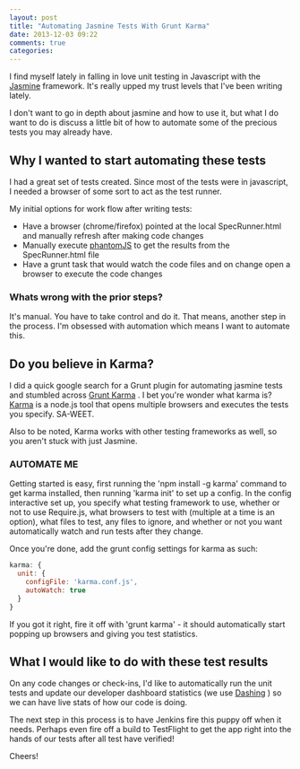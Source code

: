 ```yaml
---
layout: post
title: "Automating Jasmine Tests With Grunt Karma"
date: 2013-12-03 09:22
comments: true
categories: 
---
```


I find myself lately in falling in love unit testing in Javascript with the [Jasmine](http://pivotal.github.io/jasmine/) framework. It's really upped my trust levels that I've been writing lately. 

I don't want to go in depth about jasmine and how to use it, but what I do want to do is discuss a little bit of how to automate some of the precious tests you may already have.

## Why I wanted to start automating these tests

I had a great set of tests created. Since most of the tests were in javascript, I needed a browser of some sort to act as the test runner. 

My initial options for work flow after writing tests:  

* Have a browser (chrome/firefox) pointed at the local SpecRunner.html and manually refresh after making code changes
* Manually execute [phantomJS](https://github.com/ariya/phantomjs/) to get the results from the SpecRunner.html file
* Have a grunt task that would watch the code files and on change open a browser to execute the code changes

### Whats wrong with the prior steps?

It's manual. You have to take control and do it. That means, another step in the process. I'm obsessed with automation which means I want to automate this. 

## Do you believe in Karma?

I did a quick google search for a Grunt plugin for automating jasmine tests and stumbled across [Grunt Karma](https://github.com/karma-runner/grunt-karma) . I bet you're wonder what karma is? [Karma](https://github.com/karma-runner/karma) is a node.js tool that opens multiple browsers and executes the tests you specify. SA-WEET. 

Also to be noted, Karma works with other testing frameworks as well, so you aren't stuck with just Jasmine.

### AUTOMATE ME

Getting started is easy, first running the 'npm install -g karma' command to get karma installed, then running 'karma init' to set up a config. In the config interactive set up,  you specify what testing framework to use, whether or not to use Require.js, what browsers to test with (multiple at a time is an option), what files to test, any files to ignore, and whether or not you want automatically watch and run tests after they change.

Once you're done, add the grunt config settings for karma as such:

``` javascript 
karma: {
  unit: {
    configFile: 'karma.conf.js',
    autoWatch: true
  }
}
```

If you got it right, fire it off with 'grunt karma' - it should automatically start popping up browsers and giving you test statistics.

## What I would like to do with these test results

On any code changes or check-ins, I'd like to automatically run the unit tests and update our developer dashboard statistics (we use [Dashing](http://shopify.github.io/dashing/) ) so we can have live stats of how our code is doing. 

The next step in this process is to have Jenkins fire this puppy off when it needs. Perhaps even fire off a build to TestFlight to get the app right into the hands of our tests after all test have verified!

Cheers!